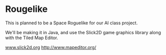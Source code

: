 Rougelike
=========
This is planned to be a Space Roguelike for our AI class project.

We'll be making it in Java, and use the Slick2D game graphics library along with
the Tiled Map Editor.

www.slick2d.org
http://www.mapeditor.org/
